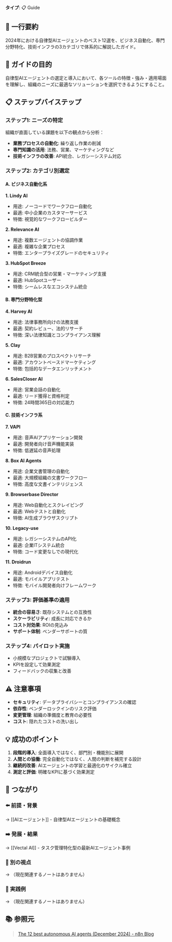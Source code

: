 **タイプ**: 📋 Guide

## 📝 一行要約
2024年における自律型AIエージェントのベスト12選を、ビジネス自動化、専門分野特化、技術インフラの3カテゴリで体系的に解説したガイド。

## 🎯 ガイドの目的
自律型AIエージェントの選定と導入において、各ツールの特徴・強み・適用場面を理解し、組織のニーズに最適なソリューションを選択できるようにすること。

## 📋 ステップバイステップ

### ステップ1: ニーズの特定
組織が直面している課題を以下の観点から分析：
- **業務プロセスの自動化**: 繰り返し作業の削減
- **専門知識の活用**: 法務、営業、マーケティングなど
- **技術インフラの改善**: API統合、レガシーシステム対応

### ステップ2: カテゴリ別選定

#### A. ビジネス自動化系
**1. Lindy AI**
- 用途: ノーコードでワークフロー自動化
- 最適: 中小企業のカスタマーサービス
- 特徴: 視覚的なワークフロービルダー

**2. Relevance AI**
- 用途: 複数エージェントの協調作業
- 最適: 複雑な企業プロセス
- 特徴: エンタープライズグレードのセキュリティ

**3. HubSpot Breeze**
- 用途: CRM統合型の営業・マーケティング支援
- 最適: HubSpotユーザー
- 特徴: シームレスなエコシステム統合

#### B. 専門分野特化型
**4. Harvey AI**
- 用途: 法律事務所向けの法務支援
- 最適: 契約レビュー、法的リサーチ
- 特徴: 深い法律知識とコンプライアンス理解

**5. Clay**
- 用途: B2B営業のプロスペクトリサーチ
- 最適: アカウントベースドマーケティング
- 特徴: 包括的なデータエンリッチメント

**6. SalesCloser AI**
- 用途: 営業会話の自動化
- 最適: リード獲得と資格判定
- 特徴: 24時間365日の対応能力

#### C. 技術インフラ系
**7. VAPI**
- 用途: 音声AIアプリケーション開発
- 最適: 開発者向け音声機能実装
- 特徴: 低遅延の音声処理

**8. Box AI Agents**
- 用途: 企業文書管理の自動化
- 最適: 大規模組織の文書ワークフロー
- 特徴: 高度な文書インテリジェンス

**9. Browserbase Director**
- 用途: Web自動化とスクレイピング
- 最適: Webテストと自動化
- 特徴: AI生成ブラウザスクリプト

**10. Legacy-use**
- 用途: レガシーシステムのAPI化
- 最適: 企業ITシステム統合
- 特徴: コード変更なしでの現代化

**11. Droidrun**
- 用途: Androidデバイス自動化
- 最適: モバイルアプリテスト
- 特徴: モバイル開発者向けフレームワーク

### ステップ3: 評価基準の適用
- **統合の容易さ**: 既存システムとの互換性
- **スケーラビリティ**: 成長に対応できるか
- **コスト対効果**: ROIの見込み
- **サポート体制**: ベンダーサポートの質

### ステップ4: パイロット実施
- 小規模なプロジェクトで試験導入
- KPIを設定して効果測定
- フィードバックの収集と改善

## ⚠️ 注意事項
- **セキュリティ**: データプライバシーとコンプライアンスの確認
- **依存性**: ベンダーロックインのリスク評価
- **変更管理**: 組織の準備度と教育の必要性
- **コスト**: 隠れたコストの洗い出し

## 💡 成功のポイント
1. **段階的導入**: 全面導入ではなく、部門別・機能別に展開
2. **人間との協働**: 完全自動化ではなく、人間の判断を補完する設計
3. **継続的改善**: AIエージェントの学習と最適化のサイクル確立
4. **測定と評価**: 明確なKPIに基づく効果測定

## 🔗 つながり
### ⬅️ 前提・背景
→ [[AIエージェント]] - 自律型AIエージェントの基礎概念

### ➡️ 発展・結果
→ [[Vectal AI]] - タスク管理特化型の最新AIエージェント事例

### 🔀 別の視点
→ （現在関連するノートはありません）

### 🎯 実践例
→ （現在関連するノートはありません）

## 📚 参照元
> [The 12 best autonomous AI agents (December 2024) - n8n Blog](https://blog.n8n.io/best-autonomous-ai-agents/)